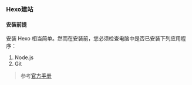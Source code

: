 ### Hexo建站 


#### 安装前提
安装 Hexo 相当简单。然而在安装前，您必须检查电脑中是否已安装下列应用程序：
1. Node.js
2. Git



> 参考[官方手册](https://hexo.io/zh-cn/docs/setup.html)